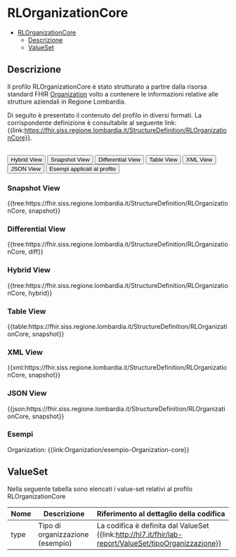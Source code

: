 # RLOrganizationCore

- [RLOrganizationCore](#rlorganizationcore)
  - [Descrizione](#descrizione)
  - [ValueSet](#valueset)


## Descrizione
Il profilo RLOrganizationCore è stato strutturato a partire dalla risorsa standard FHIR [Organization](http://hl7.org/fhir/R4/organization.html) volto a contenere le informazioni relative alle strutture aziendali in Regione Lombardia.

Di seguito è presentato il contenuto del profilo in diversi formati. La corrispondente definizione è consultabile al seguente link: {{link:https://fhir.siss.regione.lombardia.it/StructureDefinition/RLOrganizationCore}}.

<br>
<div class="tab">
  <button class="tablinks active" onclick="openTab(event, 'Hybrid View')">Hybrid View</button>
  <button class="tablinks" onclick="openTab(event, 'Snapshot View')">Snapshot View</button>
  <button class="tablinks" onclick="openTab(event, 'Differential View')">Differential View</button>
  <button class="tablinks" onclick="openTab(event, 'Table View')">Table View</button>
  <button class="tablinks" onclick="openTab(event, 'XML View')">XML View</button>
  <button class="tablinks" onclick="openTab(event, 'JSON View')">JSON View</button>
  <button class="tablinks" onclick="openTab(event, 'Esempi')">Esempi applicati al profilo</button>
</div>

<div id="Snapshot View" class="tabcontent">
  <h3>Snapshot View</h3>
{{tree:https://fhir.siss.regione.lombardia.it/StructureDefinition/RLOrganizationCore, snapshot}}
</div>

<div id="Differential View" class="tabcontent">
  <h3>Differential View</h3>
{{tree:https://fhir.siss.regione.lombardia.it/StructureDefinition/RLOrganizationCore, diff}}
</div>

<div id="Hybrid View" class="tabcontent"  style="display:block">
  <h3>Hybrid View</h3>
{{tree:https://fhir.siss.regione.lombardia.it/StructureDefinition/RLOrganizationCore, hybrid}}
</div>

<div id="Table View" class="tabcontent">
  <h3>Table View</h3>
{{table:https://fhir.siss.regione.lombardia.it/StructureDefinition/RLOrganizationCore, snapshot}}
</div>

<div id="XML View" class="tabcontent">
  <h3>XML View</h3>
{{xml:https://fhir.siss.regione.lombardia.it/StructureDefinition/RLOrganizationCore, snapshot}}
</div>

<div id="JSON View" class="tabcontent">
  <h3>JSON View</h3>
{{json:https://fhir.siss.regione.lombardia.it/StructureDefinition/RLOrganizationCore, snapshot}}
</div>

<div id="Esempi" class="tabcontent">
  <h3>Esempi</h3>
Organization: {{link:Organization/esempio-Organization-core}}
<br>
</div>

<!-- ===================================================FINE SEZIONE=================================================== -->

## ValueSet

Nella seguente tabella sono elencati i value-set relativi al profilo RLOrganizationCore

| Nome    | Descrizione    | Riferimento   al dettaglio della codifica    |
|---|---|---|
| type    | Tipo di organizzazione (esempio) | La codifica è definita dal ValueSet {{link:http://hl7.it/fhir/lab-report/ValueSet/tipoOrganizzazione}}   |
